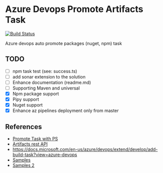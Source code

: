 # Azure Devops Promote Artifacts Task

[![Build Status](https://dev.azure.com/henifazzani/SynkerAPI/_apis/build/status/Fazzani.az-task-promote?branchName=main)](https://dev.azure.com/henifazzani/SynkerAPI/_build/latest?definitionId=29&branchName=main)

Azure devops auto promote packages (nuget, npm) task

## TODO

- [ ] npm task test (see: success.ts)
- [ ] add sonar extension to the solution
- [ ] Enhance documentation (readme.md)
- [ ] Supporting Maven and universal
- [x] Npm package support
- [x] Pipy support
- [x] Nuget support
- [x] Enhance az pipelines deployment only from master

## References

- [Promote Task with PS](https://github.com/renevanosnabrugge/vsts-promotepackage-task)
- [Artifacts rest API](https://docs.microsoft.com/en-us/rest/api/azure/devops/artifactspackagetypes/nuget/update%20package%20version?view=azure-devops-rest-6.0#jsonpatchoperation)
- <https://docs.microsoft.com/en-us/azure/devops/extend/develop/add-build-task?view=azure-devops>
- [Samples](https://github.com/microsoft/azure-devops-extension-sample)
- [Samples 2](https://github.com/microsoft/azure-devops-extension-tasks)

